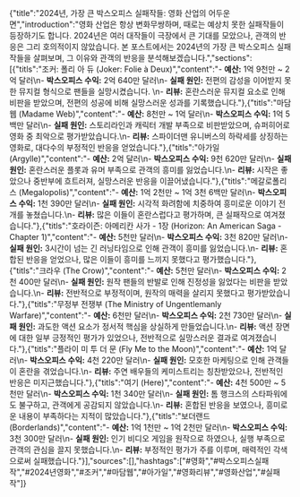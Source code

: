 {"title":"2024년, 가장 큰 박스오피스 실패작들: 영화 산업의 어두운 면","introduction":"영화 산업은 항상 변화무쌍하며, 때로는 예상치 못한 실패작들이 등장하기도 합니다. 2024년은 여러 대작들이 극장에서 큰 기대를 모았으나, 관객의 반응은 그리 호의적이지 않았습니다. 본 포스트에서는 2024년의 가장 큰 박스오피스 실패작들을 살펴보며, 그 이유와 관객의 반응을 분석해보겠습니다.","sections":[{"titls":"조커: 폴리 아 듀 (Joker: Folie à Deux)","content":"- **예산:** 1억 9천만 ~ 2억 달러\n- **박스오피스 수익:** 2억 640만 달러\n- **실패 원인:** 전편의 감성을 이어받지 못한 뮤지컬 형식으로 팬들을 실망시켰습니다. \n- **리뷰:** 혼란스러운 뮤지컬 요소로 인해 비판을 받았으며, 전편의 성공에 비해 실망스러운 성과를 기록했습니다."},{"titls":"마담 웹 (Madame Web)","content":"- **예산:** 8천만 ~ 1억 달러\n- **박스오피스 수익:** 1억 5백만 달러\n- **실패 원인:** 스토리라인과 캐릭터 개발 부족으로 비판받았으며, 슈퍼히어로 영화 중 최악으로 평가받았습니다.\n- **리뷰:** 스파이더맨 유니버스의 하락세를 상징하는 영화로, 대다수의 부정적인 반응을 얻었습니다."},{"titls":"아가일 (Argylle)","content":"- **예산:** 2억 달러\n- **박스오피스 수익:** 9천 620만 달러\n- **실패 원인:** 혼란스러운 플롯과 유머 부족으로 관객의 흥미를 잃었습니다.\n- **리뷰:** 시작은 좋았으나 중반부에 흐트러져, 실망스러운 반응을 이끌어냈습니다."},{"titls":"메갈로폴리스 (Megalopolis)","content":"- **예산:** 1억 2천만 ~ 1억 3천 6백만 달러\n- **박스오피스 수익:** 1천 390만 달러\n- **실패 원인:** 시각적 화려함에 치중하여 흥미로운 이야기 전개를 놓쳤습니다.\n- **리뷰:** 많은 이들이 혼란스럽다고 평가하며, 큰 실패작으로 여겨졌습니다."},{"titls":"호라이즌: 아메리칸 사가 - 1장 (Horizon: An American Saga - Chapter 1)","content":"- **예산:** 5천만 달러\n- **박스오피스 수익:** 3천 820만 달러\n- **실패 원인:** 3시간이 넘는 긴 러닝타임으로 인해 관객이 흥미를 잃었습니다.\n- **리뷰:** 혼합된 반응을 얻었으나, 많은 이들이 흥미를 느끼지 못했다고 평가했습니다."},{"titls":"크라우 (The Crow)","content":"- **예산:** 5천만 달러\n- **박스오피스 수익:** 2천 400만 달러\n- **실패 원인:** 원작 팬들의 반발로 인해 진정성을 잃었다는 비판을 받았습니다.\n- **리뷰:** 전반적으로 부정적이며, 원작의 매력을 살리지 못했다고 평가받았습니다."},{"titls":"무정부 전쟁부 (The Ministry of Ungentlemanly Warfare)","content":"- **예산:** 6천만 달러\n- **박스오피스 수익:** 2천 730만 달러\n- **실패 원인:** 과도한 액션 요소가 정서적 핵심을 상실하게 만들었습니다.\n- **리뷰:** 액션 장면에 대한 일부 긍정적인 평가가 있었으나, 전반적으로 실망스러운 결과로 여겨졌습니다."},{"titls":"플라이 미 투 더 문 (Fly Me to the Moon)","content":"- **예산:** 1억 달러\n- **박스오피스 수익:** 4천 220만 달러\n- **실패 원인:** 모호한 마케팅으로 인해 관객들이 혼란을 겪었습니다.\n- **리뷰:** 주연 배우들의 케미스트리는 칭찬받았으나, 전반적인 반응은 미지근했습니다."},{"titls":"여기 (Here)","content":"- **예산:** 4천 500만 ~ 5천만 달러\n- **박스오피스 수익:** 1천 340만 달러\n- **실패 원인:** 톰 행크스의 스타파워에도 불구하고, 관객에게 공감되지 않았습니다.\n- **리뷰:** 혼합된 반응을 보였으나, 흥미로운 내용이 부족하다는 지적이 많았습니다."},{"titls":"보더랜드 (Borderlands)","content":"- **예산:** 1억 1천만 ~ 1억 2천만 달러\n- **박스오피스 수익:** 3천 300만 달러\n- **실패 원인:** 인기 비디오 게임을 원작으로 하였으나, 실행 부족으로 관객의 관심을 끌지 못했습니다.\n- **리뷰:** 부정적인 평가가 주를 이루며, 매력적인 각색으로써 실패했습니다."}],"sources":[],"hashtags":["#영화","#박스오피스실패작","#2024년영화","#조커","#마담웹","#아가일","#영화리뷰","#영화산업","#실패작"]}